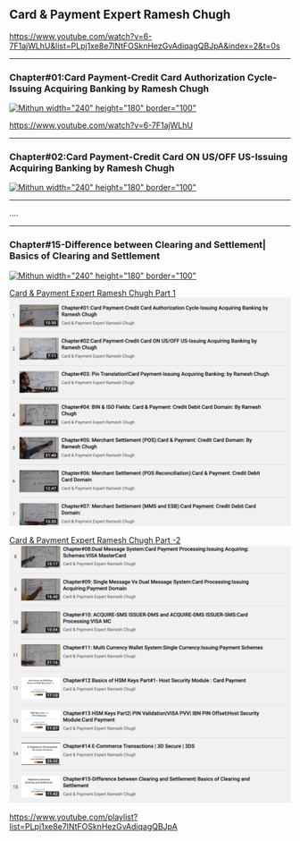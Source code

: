 
## Card & Payment Expert Ramesh Chugh

https://www.youtube.com/watch?v=6-7F1ajWLhU&list=PLpj1xe8e7lNtFOSknHezGvAdiqagQBJpA&index=2&t=0s

----



### Chapter#01:Card Payment-Credit Card Authorization Cycle-Issuing Acquiring Banking by Ramesh Chugh


[![Mithun width="240" height="180" border="100"](https://img.youtube.com/vi/6-7F1ajWLhU/0.jpg)](https://www.youtube.com/watch?v=6-7F1ajWLhU)

https://www.youtube.com/watch?v=6-7F1ajWLhU

----
### Chapter#02:Card Payment-Credit Card ON US/OFF US-Issuing Acquiring Banking by Ramesh Chugh


[![Mithun width="240" height="180" border="100"](https://img.youtube.com/vi/Y8n4G0NiXoM/0.jpg)](https://www.youtube.com/watch?v=Y8n4G0NiXoM)

----
....


-----

### Chapter#15-Difference between Clearing and Settlement| Basics of Clearing and Settlement


[![Mithun width="240" height="180" border="100"](https://img.youtube.com/vi/CT19onxnBB0/0.jpg)](https://www.youtube.com/watch?v=CT19onxnBB0)


[Card & Payment Expert Ramesh Chugh Part 1]()
![](https://github.com/adhulappanavar/learning_resources/raw/master/images/payments_1_RameshChugh_vid_1_to_7.png)

[Card & Payment Expert Ramesh Chugh Part -2]()
![](https://github.com/adhulappanavar/learning_resources/raw/master/images/payments_1_RameshChugh_vid_8_to_15.png)

https://www.youtube.com/playlist?list=PLpj1xe8e7lNtFOSknHezGvAdiqagQBJpA
